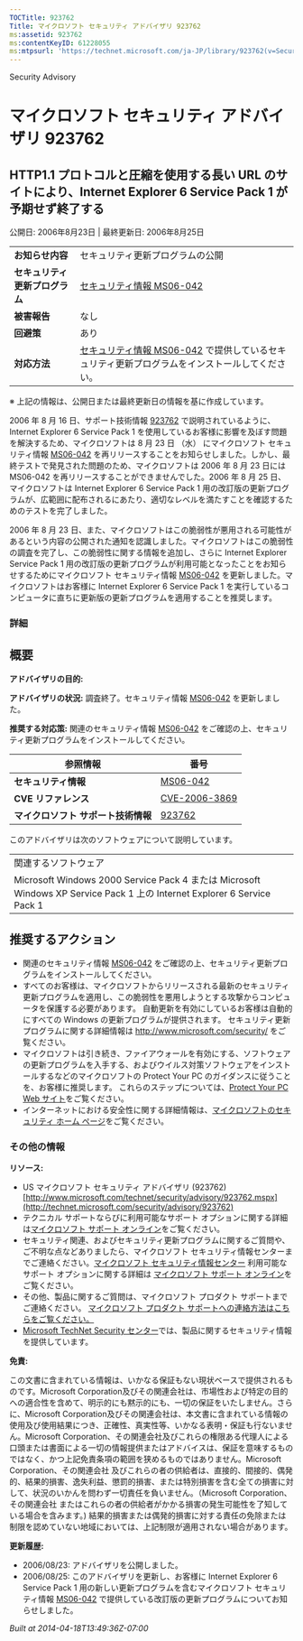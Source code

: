 ```yaml
---
TOCTitle: 923762
Title: マイクロソフト セキュリティ アドバイザリ 923762
ms:assetid: 923762
ms:contentKeyID: 61228055
ms:mtpsurl: 'https://technet.microsoft.com/ja-JP/library/923762(v=Security.10)'
---
```


Security Advisory

マイクロソフト セキュリティ アドバイザリ 923762
===============================================

HTTP1.1 プロトコルと圧縮を使用する長い URL のサイトにより、Internet Explorer 6 Service Pack 1 が予期せず終了する
----------------------------------------------------------------------------------------------------------------

公開日: 2006年8月23日 | 最終更新日: 2006年8月25日

|                                |                                                                                                                                                           |
|--------------------------------|-----------------------------------------------------------------------------------------------------------------------------------------------------------|
| **お知らせ内容**               | セキュリティ更新プログラムの公開                                                                                                                          |
| **セキュリティ更新プログラム** | [セキュリティ情報 MS06-042](http://technet.microsoft.com/security/bulletin/ms06-042)                                                                      |
| **被害報告**                   | なし                                                                                                                                                      |
| **回避策**                     | あり                                                                                                                                                      |
| **対応方法**                   | [セキュリティ情報 MS06-042](http://technet.microsoft.com/security/bulletin/ms06-042) で提供しているセキュリティ更新プログラムをインストールしてください。 |

※ 上記の情報は、公開日または最終更新日の情報を基に作成しています。

2006 年 8 月 16 日、サポート技術情報 [923762](http://support.microsoft.com/kb/923762) で説明されているように、Internet Explorer 6 Service Pack 1 を使用しているお客様に影響を及ぼす問題を解決するため、マイクロソフトは 8 月 23 日 （水） にマイクロソフト セキュリティ情報 [MS06-042](http://technet.microsoft.com/security/bulletin/ms06-042) を再リリースすることをお知らせしました。しかし、最終テストで発見された問題のため、マイクロソフトは 2006 年 8 月 23 日には MS06-042 を再リリースすることができませんでした。2006 年 8 月 25 日、マイクロソフトは Internet Explorer 6 Service Pack 1 用の改訂版の更新プログラムが、広範囲に配布されるにあたり、適切なレベルを満たすことを確認するためのテストを完了しました。

2006 年 8 月 23 日、また、マイクロソフトはこの脆弱性が悪用される可能性があるという内容の公開された通知を認識しました。マイクロソフトはこの脆弱性の調査を完了し、この脆弱性に関する情報を追加し、さらに Internet Explorer Service Pack 1 用の改訂版の更新プログラムが利用可能となったことをお知らせするためにマイクロソフト セキュリティ情報 [MS06-042](http://technet.microsoft.com/security/bulletin/ms06-042) を更新しました。マイクロソフトはお客様に Internet Explorer 6 Service Pack 1 を実行しているコンピュータに直ちに更新版の更新プログラムを適用することを推奨します。

### 詳細

概要
----

<span></span>
**アドバイザリの目的:**

**アドバイザリの状況:** 調査終了。セキュリティ情報 [MS06-042](http://technet.microsoft.com/security/bulletin/ms06-042) を更新しました。

**推奨する対応策:** 関連のセキュリティ情報 [MS06-042](http://technet.microsoft.com/security/bulletin/ms06-042) をご確認の上、セキュリティ更新プログラムをインストールしてください。

| 参照情報                            | 番号                                                                             |
|-------------------------------------|----------------------------------------------------------------------------------|
| **セキュリティ情報**                | [MS06-042](http://technet.microsoft.com/security/bulletin/ms06-042)              |
| **CVE リファレンス**                | [CVE-2006-3869](http://www.cve.mitre.org/cgi-bin/cvename.cgi?name=cve-2006-3869) |
| **マイクロソフト サポート技術情報** | [923762](http://support.microsoft.com/kb/923762)                                 |

このアドバイザリは次のソフトウェアについて説明しています。

|                                                                                                                          |
|--------------------------------------------------------------------------------------------------------------------------|
| 関連するソフトウェア                                                                                                     |
| Microsoft Windows 2000 Service Pack 4 または Microsoft Windows XP Service Pack 1 上の Internet Explorer 6 Service Pack 1 |

推奨するアクション
------------------

<span></span>
-   関連のセキュリティ情報 [MS06-042](http://technet.microsoft.com/security/bulletin/ms06-042) をご確認の上、セキュリティ更新プログラムをインストールしてください。
-   すべてのお客様は、マイクロソフトからリリースされる最新のセキュリティ更新プログラムを適用し、この脆弱性を悪用しようとする攻撃からコンピュータを保護する必要があります。 自動更新を有効にしているお客様は自動的にすべての Windows の更新プログラムが提供されます。 セキュリティ更新プログラムに関する詳細情報は <http://www.microsoft.com/security/> をご覧ください。
-   マイクロソフトは引き続き、ファイアウォールを有効にする、ソフトウェアの更新プログラムを入手する、およびウイルス対策ソフトウェアをインストールするなどのマイクロソフトの Protect Your PC のガイダンスに従うことを、お客様に推奨します。 これらのステップについては、[Protect Your PC Web サイト](http://www.microsoft.com/japan/athome/security/protect/)をご覧ください。
-   インターネットにおける安全性に関する詳細情報は、[マイクロソフトのセキュリティ ホーム ページ](http://www.microsoft.com/japan/security/default.mspx)をご覧ください。

### その他の情報

**リソース:**

-   US マイクロソフト セキュリティ アドバイザリ (923762)
    [http://www.microsoft.com/technet/security/advisory/923762.mspx](http://technet.microsoft.com/security/advisory/923762)
-   テクニカル サポートならびに利用可能なサポート オプションに関する詳細は[マイクロソフト サポート オンライン](http://support.microsoft.com/)をご覧ください。
-   セキュリティ関連、およびセキュリティ更新プログラムに関するご質問や、ご不明な点などありましたら、マイクロソフト セキュリティ情報センターまでご連絡ください。[マイクロソフト セキュリティ情報センター](http://www.microsoft.com/japan/security/sicinfo.mspx) 利用可能なサポート オプションに関する詳細は [マイクロソフト サポート オンライン](http://support.microsoft.com/)をご覧ください。
-   その他、製品に関するご質問は、マイクロソフト プロダクト サポートまでご連絡ください。 [マイクロソフト プロダクト サポートへの連絡方法はこちらをご覧ください。](http://support.microsoft.com/select/?target=assistance)
-   [Microsoft TechNet Security センター](http://technet.microsoft.com/ja-jp/security/default.aspx)では、製品に関するセキュリティ情報を提供しています。

**免責:**

この文書に含まれている情報は、いかなる保証もない現状ベースで提供されるものです。Microsoft Corporation及びその関連会社は、市場性および特定の目的への適合性を含めて、明示的にも黙示的にも、一切の保証をいたしません。さらに、Microsoft Corporation及びその関連会社は、本文書に含まれている情報の使用及び使用結果につき、正確性、真実性等、いかなる表明・保証も行ないません。Microsoft Corporation、その関連会社及びこれらの権限ある代理人による口頭または書面による一切の情報提供またはアドバイスは、保証を意味するものではなく、かつ上記免責条項の範囲を狭めるものではありません。Microsoft Corporation、その関連会社 及びこれらの者の供給者は、直接的、間接的、偶発的、結果的損害、逸失利益、懲罰的損害、または特別損害を含む全ての損害に対して、状況のいかんを問わず一切責任を負いません。（Microsoft Corporation、その関連会社 またはこれらの者の供給者がかかる損害の発生可能性を了知している場合を含みます。) 結果的損害または偶発的損害に対する責任の免除または制限を認めていない地域においては、上記制限が適用されない場合があります。

**更新履歴:**

-   2006/08/23: アドバイザリを公開しました。
-   2006/08/25: このアドバイザリを更新し、お客様に Internet Explorer 6 Service Pack 1 用の新しい更新プログラムを含むマイクロソフト セキュリティ情報 [MS06-042](http://technet.microsoft.com/security/bulletin/ms06-042) で提供している改訂版の更新プログラムについてお知らせしました。

*Built at 2014-04-18T13:49:36Z-07:00*
